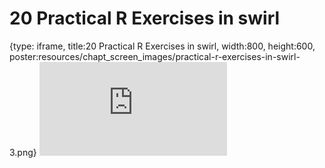# 20 Practical R Exercises in swirl
 
{type: iframe, title:20 Practical R Exercises in swirl, width:800, height:600, poster:resources/chapt_screen_images/practical-r-exercises-in-swirl-3.png}
![](https://b7m.github.io/Regression_Models/no_toc/practical-r-exercises-in-swirl-3.html)
 

 
